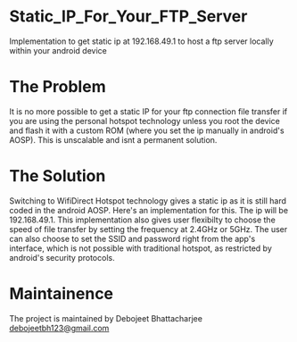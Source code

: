 # Static_IP_For_Your_FTP_Server
Implementation to get static ip at 192.168.49.1 to host a ftp server locally within your android device
# The Problem
It is no more possible to get a static IP for your ftp connection file transfer if you are using the personal hotspot technology unless you root the device and flash it with a custom ROM (where you set the ip manually in android's AOSP). This is unscalable and isnt a permanent solution.

# The Solution
Switching to WifiDirect Hotspot technology gives a static ip as it is still hard coded in the android AOSP. Here's an implementation for this. The ip will be 192.168.49.1. This implementation also gives user flexibilty to choose the speed of file transfer by setting the frequency at 2.4GHz or 5GHz. The user can also choose to set the SSID and password right from the app's interface, which is not possible with traditional hotspot, as restricted by android's security protocols.

# Maintainence

The project is maintained by Debojeet Bhattacharjee
debojeetbh123@gmail.com

